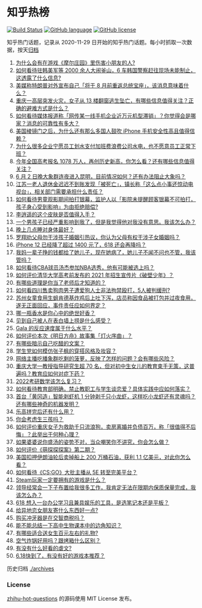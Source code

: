 # 知乎热榜
[![Build Status](https://github.com/ToWeLong/zhihu-hot-questions/workflows/CI/badge.svg)](https://github.com/ToWeLong/zhihu-hot-questions/actions)
[![GitHub language](https://img.shields.io/badge/language-golang-orange.svg)](https://golang.org/)
[![GitHub license](https://img.shields.io/github/license/ToWeLong/zhihu-hot-questions)](https://github.com/ToWeLong/zhihu-hot-questions/blob/main/LICENSE)

知乎热门话题，记录从 2020-11-29 日开始的知乎热门话题。每小时抓取一次数据，按天[归档](./archives)

<!-- BEGIN -->

1. [为什么会有在游戏《摩尔庄园》里伤害小朋友的人?](https://www.zhihu.com/question/462710878)
1. [如何看待驻韩美军等 2000 余人大闹釜山，6 车韩国警察赶往现场未能制止，这透露了什么信息?](https://www.zhihu.com/question/462483378)
1. [美媒称特朗普对外宣布自己「将于 8 月前重返总统宝座」，该消息意味着什么？](https://www.zhihu.com/question/462756205)
1. [重庆一高层突发火灾，女子从 13 楼翻窗逃生坠亡，有哪些信息值得关注？正确的避难方式是什么？](https://www.zhihu.com/question/462732429)
1. [如何看待媒体报道称「网传某一线手机企业近万元机型滞销」？你觉得会是哪家？消息的可靠性有多大？](https://www.zhihu.com/question/462169085)
1. [美国棱镜门之后，为什么还有那么多国人鼓吹 iPhone 手机安全性高且值得信赖？](https://www.zhihu.com/question/462240019)
1. [为什么很多企业宁愿员工划水支付加班费浪费公司水电，也不愿意员工正常下班？](https://www.zhihu.com/question/459051707)
1. [今年全国高考报名 1078 万人，再创历史新高，你怎么看？还有哪些信息值得关注？](https://www.zhihu.com/question/462737006)
1. [6 月 2 日晚大象群连夜进入昆明，目前情况如何？还有办法阻止大象吗？](https://www.zhihu.com/question/462850326)
1. [江苏一老人退休金迟迟不到账发现「被死亡」，镇长称「这么点小事还惊动电视台」，相关部门需要承担什么责任？](https://www.zhihu.com/question/461872299)
1. [如何看待男童观影期间拍打银幕，监护人以「影院未提醒顾客银幕不可拍打，孩子身心受到影响」为由拒绝赔偿?](https://www.zhihu.com/question/462576679)
1. [李逍遥的这个皮肤是否值得入手？](https://www.zhihu.com/question/462479516)
1. [一个男孩子已经严重影响到我了，但是我觉得他对我没有意思。我该怎么办？](https://www.zhihu.com/question/461582450)
1. [晚上几点睡对身体最好？](https://www.zhihu.com/question/446207896)
1. [罗翔劝父母勿干涉孩子婚姻引热议，你认为父母有权干涉子女婚姻吗？](https://www.zhihu.com/question/462591633)
1. [iPhone 12 已经降了超过 1400 元了，618 还会再降吗？](https://www.zhihu.com/question/462115454)
1. [我妈一辈子挣的钱都给了她儿子，现在她病了，她儿子不闻不问也不管，我该管吗？](https://www.zhihu.com/question/457182672)
1. [如何看待CBA球员汤杰参加NBA选秀，他有可能被选上吗？](https://www.zhihu.com/question/462468673)
1. [如何评价清华大学高考前发布的 2021 年招生宣传片《破壁少年》？](https://www.zhihu.com/question/462710342)
1. [有哪些道理是你当了老师后才知道的？](https://www.zhihu.com/question/366090311)
1. [如何看四川售卖狗肉男子遭爱狗人士非法拘禁殴打，5人被判缓刑?](https://www.zhihu.com/question/462762755)
1. [苏州女童食用生蛆肯德基炸鸡后上吐下泻，店员称因食品被打包并过夜食用，遂无正面回应，事件责任应如何界定？](https://www.zhihu.com/question/462747978)
1. [哪一瓶香水是你心中的绝世好香？](https://www.zhihu.com/question/345669382)
1. [见到自己被人在表白墙上捞是什么感受？](https://www.zhihu.com/question/426184407)
1. [Gala 的反应速度属于什么水平？](https://www.zhihu.com/question/459468121)
1. [如何评价本次《明日方舟》故事集「灯火序曲」？](https://www.zhihu.com/question/462696608)
1. [有哪些暗示自己吃醋的文案？](https://www.zhihu.com/question/445457934)
1. [学生党如何模仿张子枫的穿搭风格及妆容？](https://www.zhihu.com/question/297388550)
1. [网络主播吃播象群吃剩的菠萝，反映了怎样的问题？会有哪些风险？](https://www.zhihu.com/question/462709230)
1. [重庆大学一教授指导研究生超 70 名，但对初中生女儿的教育束手无策，这普遍吗？教育应如何对症下药？](https://www.zhihu.com/question/462546679)
1. [2022考研数学该怎么复习？](https://www.zhihu.com/question/400670164)
1. [如何看待教育部明确，禁止教职工与学生谈恋爱？具体实践中应如何落实？](https://www.zhihu.com/question/462607174)
1. [首台「黄冈造」智能剥虾机 1 分钟剥千只小龙虾，这样吃小龙虾还有灵魂吗？还有哪些神奇的机器发明？](https://www.zhihu.com/question/461349209)
1. [乐高拼完后还有什么用？](https://www.zhihu.com/question/436748383)
1. [你会考虑生三孩吗？](https://www.zhihu.com/question/462397389)
1. [如何评价重庆女子为救助千只流浪狗，卖房离婚并负债百万，称「很值得不后悔」？此举出于何种心理？](https://www.zhihu.com/question/462541195)
1. [如果婆婆说你盛汤的姿势不对，当众嘲笑你不讲究，你会怎么做？](https://www.zhihu.com/question/462684999)
1. [如何评价《萌探探探案》第二期？](https://www.zhihu.com/question/461909859)
1. [美国扣押伊朗油轮后卖掉船上 200 万桶石油，获利 1.1 亿美元，对此你怎么看？](https://www.zhihu.com/question/462609621)
1. [如何看待《CS:GO》大批主播从 5E 转至完美平台？](https://www.zhihu.com/question/462426659)
1. [Steam玩家一定要拥有的游戏是什么？](https://www.zhihu.com/question/370676694)
1. [领导经常会一下子布置给我很多工作，我肯定无法在限期内保质保量完成，我该怎么办？](https://www.zhihu.com/question/457243466)
1. [618 想入一台办公学习且兼具娱乐的工具，是选笔记本还是平板？](https://www.zhihu.com/question/462362985)
1. [给异地恋女朋友寄什么东西好一点?](https://www.zhihu.com/question/376029422)
1. [购买冲牙器是在交智商税吗？](https://www.zhihu.com/question/346464956)
1. [能不能总结一下高中生物课本中的边角知识？](https://www.zhihu.com/question/379424271)
1. [有哪些适合送女生百元左右的礼物?](https://www.zhihu.com/question/322183789)
1. [空气炸锅好用吗？跟烤箱什么区别？](https://www.zhihu.com/question/291230420)
1. [有没有什么好看的虐文?](https://www.zhihu.com/question/340669737)
1. [6.18快到了，有没有好的游戏本推荐？](https://www.zhihu.com/question/459135728)

<!-- END -->

历史归档 [./archives](./archives)


### License
[zhihu-hot-questions](https://github.com/towelong/zhihu-hot-questions) 的源码使用 MIT License 发布。